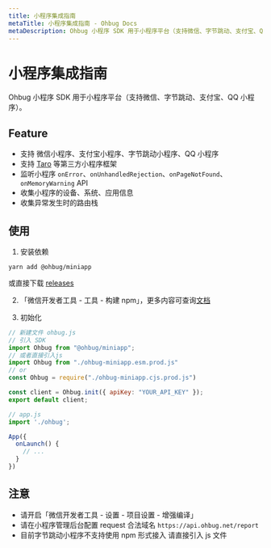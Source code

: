 ```yaml
---
title: 小程序集成指南
metaTitle: 小程序集成指南 - Ohbug Docs
metaDescription: Ohbug 小程序 SDK 用于小程序平台（支持微信、字节跳动、支付宝、QQ 小程序）。
---
```


# 小程序集成指南

Ohbug 小程序 SDK 用于小程序平台（支持微信、字节跳动、支付宝、QQ 小程序）。

## Feature

- 支持 微信小程序、支付宝小程序、字节跳动小程序、QQ 小程序
- 支持 [Taro](https://taro.aotu.io/) 等第三方小程序框架
- 监听小程序 `onError`、`onUnhandledRejection`、`onPageNotFound`、`onMemoryWarning` API
- 收集小程序的设备、系统、应用信息
- 收集异常发生时的路由栈

## 使用

1. 安装依赖
```shell
yarn add @ohbug/miniapp
```
或直接下载 [releases](https://github.com/ohbug-org/ohbug-miniapp/releases)

2. 「微信开发者工具 - 工具 - 构建 npm」，更多内容可查询[文档](https://developers.weixin.qq.com/miniprogram/dev/devtools/npm.html)

3. 初始化
```javascript
// 新建文件 ohbug.js
// 引入 SDK
import Ohbug from "@ohbug/miniapp";
// 或者直接引入js
import Ohbug from "./ohbug-miniapp.esm.prod.js"
// or
const Ohbug = require("./ohbug-miniapp.cjs.prod.js")

const client = Ohbug.init({ apiKey: "YOUR_API_KEY" });
export default client;
```

```javascript
// app.js
import './ohbug';

App({
  onLaunch() {
    // ...
  }
})
```

## 注意

- 请开启「微信开发者工具 - 设置 - 项目设置 - 增强编译」
- 请在小程序管理后台配置 request 合法域名 `https://api.ohbug.net/report`
- 目前字节跳动小程序不支持使用 npm 形式接入 请直接引入 js 文件
